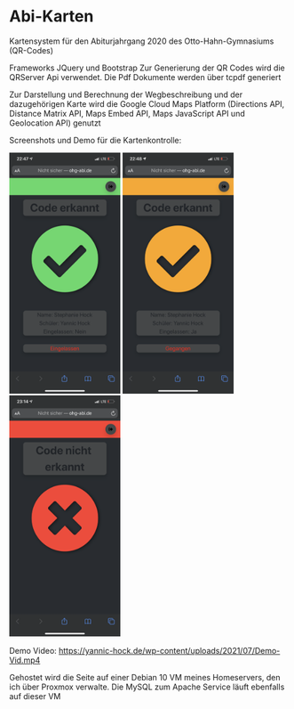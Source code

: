 # Abi-Karten
Kartensystem für den Abiturjahrgang 2020 des Otto-Hahn-Gymnasiums (QR-Codes)


Frameworks JQuery und Bootstrap
Zur Generierung der QR Codes wird die QRServer Api verwendet.
Die Pdf Dokumente werden über tcpdf generiert

Zur Darstellung und Berechnung der Wegbeschreibung und der dazugehörigen Karte wird die Google Cloud Maps Platform (Directions API, Distance Matrix API, Maps Embed API, Maps JavaScript API und Geolocation API) genutzt

Screenshots und Demo für die Kartenkontrolle:

<img src="https://raw.githubusercontent.com/BOOM21/Abi-Karten/master/Screenshots/Code_Recognized.PNG?token=AFPAC4QGWFMQNU4264266VDA7LOLK" alt="Allowed" width="200"/> <img src="https://raw.githubusercontent.com/BOOM21/Abi-Karten/master/Screenshots/Already_In.PNG?token=AFPAC4QJDMGI5M47H2J52QLA7LOFY" alt="Already In" width="200"/> <img src="https://raw.githubusercontent.com/BOOM21/Abi-Karten/master/Screenshots/Code_Unknown.PNG?token=AFPAC4WEZT6UNG4G5WOAFHLA7LONG" alt="Denied" width="200"/>

Demo Video: https://yannic-hock.de/wp-content/uploads/2021/07/Demo-Vid.mp4



Gehostet wird die Seite auf einer Debian 10 VM meines Homeservers, den ich über Proxmox verwalte. Die MySQL zum Apache Service läuft ebenfalls auf dieser VM
